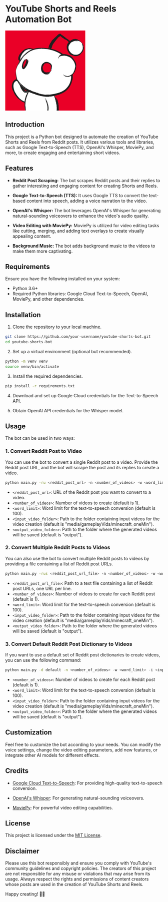 # YouTube Shorts and Reels Automation Bot

![Logo](./media/profile/profilePic.png)

## Introduction

This project is a Python bot designed to automate the creation of YouTube Shorts and Reels from Reddit posts. It utilizes various tools and libraries, such as Google Text-to-Speech (TTS), OpenAI's Whisper, MoviePy, and more, to create engaging and entertaining short videos.

## Features

- **Reddit Post Scraping:** The bot scrapes Reddit posts and their replies to gather interesting and engaging content for creating Shorts and Reels.

- **Google Text-to-Speech (TTS):** It uses Google TTS to convert the text-based content into speech, adding a voice narration to the video.

- **OpenAI's Whisper:** The bot leverages OpenAI's Whisper for generating natural-sounding voiceovers to enhance the video's audio quality.

- **Video Editing with MoviePy:** MoviePy is utilized for video editing tasks like cutting, merging, and adding text overlays to create visually appealing content.

- **Background Music:** The bot adds background music to the videos to make them more captivating.

## Requirements

Ensure you have the following installed on your system:

- Python 3.6+
- Required Python libraries: Google Cloud Text-to-Speech, OpenAI, MoviePy, and other dependencies.

## Installation

1. Clone the repository to your local machine.

```bash
git clone https://github.com/your-username/youtube-shorts-bot.git
cd youtube-shorts-bot
```

2. Set up a virtual environment (optional but recommended).

```bash
python -m venv venv
source venv/bin/activate
```

3. Install the required dependencies.

```bash
pip install -r requirements.txt
```

4. Download and set up Google Cloud credentials for the Text-to-Speech API.

5. Obtain OpenAI API credentials for the Whisper model.

## Usage

The bot can be used in two ways:

### 1. Convert Reddit Post to Video

You can use the bot to convert a single Reddit post to a video. Provide the Reddit post URL, and the bot will scrape the post and its replies to create a video.

```bash
python main.py -ru <reddit_post_url> -n <number_of_videos> -w <word_limit> -i <input_video_folder> -o <output_video_folder>
```

- `<reddit_post_url>`: URL of the Reddit post you want to convert to a video.
- `<number_of_videos>`: Number of videos to create (default is 1).
- `<word_limit>`: Word limit for the text-to-speech conversion (default is 100).
- `<input_video_folder>`: Path to the folder containing input videos for the video creation (default is "media/gameplayVids/minecraft_oneMin").
- `<output_video_folder>`: Path to the folder where the generated videos will be saved (default is "output").

### 2. Convert Multiple Reddit Posts to Videos

You can also use the bot to convert multiple Reddit posts to videos by providing a file containing a list of Reddit post URLs.

```bash
python main.py -rus <reddit_post_url_file> -n <number_of_videos> -w <word_limit> -i <input_video_folder> -o <output_video_folder>
```

- `<reddit_post_url_file>`: Path to a text file containing a list of Reddit post URLs, one URL per line.
- `<number_of_videos>`: Number of videos to create for each Reddit post (default is 1).
- `<word_limit>`: Word limit for the text-to-speech conversion (default is 100).
- `<input_video_folder>`: Path to the folder containing input videos for the video creation (default is "media/gameplayVids/minecraft_oneMin").
- `<output_video_folder>`: Path to the folder where the generated videos will be saved (default is "output").

### 3. Convert Default Reddit Post Dictionary to Videos

If you want to use a default set of Reddit post dictionaries to create videos, you can use the following command:

```bash
python main.py -d default -n <number_of_videos> -w <word_limit> -i <input_video_folder> -o <output_video_folder>
```

- `<number_of_videos>`: Number of videos to create for each Reddit post (default is 1).
- `<word_limit>`: Word limit for the text-to-speech conversion (default is 100).
- `<input_video_folder>`: Path to the folder containing input videos for the video creation (default is "media/gameplayVids/minecraft_oneMin").
- `<output_video_folder>`: Path to the folder where the generated videos will be saved (default is "output").

## Customization

Feel free to customize the bot according to your needs. You can modify the voice settings, change the video editing parameters, add new features, or integrate other AI models for different effects.

## Credits

- [Google Cloud Text-to-Speech](https://cloud.google.com/text-to-speech): For providing high-quality text-to-speech conversion.

- [OpenAI's Whisper](https://openai.com): For generating natural-sounding voiceovers.

- [MoviePy](https://zulko.github.io/moviepy/): For powerful video editing capabilities.

## License

This project is licensed under the [MIT License](./LICENSE).

## Disclaimer

Please use this bot responsibly and ensure you comply with YouTube's community guidelines and copyright policies. The creators of this project are not responsible for any misuse or violations that may arise from its usage. Always respect the rights and permissions of content creators whose posts are used in the creation of YouTube Shorts and Reels.

Happy creating! 🎥🚀
